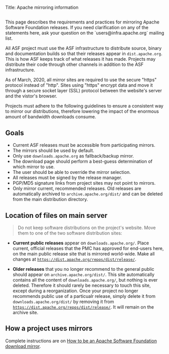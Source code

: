 Title: Apache mirroring information

<h2 id="introduction"> </h2>
This page describes the requirements and practices for mirroring Apache Software Foundation releases. If you need clarification on any of the statements here, ask your question on the `users@infra.apache.org` mailing list.

All ASF project must use the ASF infrastructure to distribute source, binary and documentation builds so that their releases appear in `dist.apache.org`. This is how ASF keeps track of what releases it has made. Projects may distribute their code through other channels in addition to the ASF infrastructure.

As of March, 2020, all mirror sites are required to use the secure "https" protocol instead of "http". Sites using "https" encrypt data and move it through a secure socket layer (SSL) protocol between the website's server and the vistor's browser.

Projects must adhere to the following guidelines to ensure a consistent way to mirror our distributions, therefore lowering the impact of the enormous amount of bandwidth downloads consume.

<h2 id="goals">Goals</h2>

  - Current ASF releases must be accessible from participating mirrors.
  - The mirrors should be used by default.
  - Only use `downloads.apache.org` as fallback/backup mirror.
  - The download page should perform a best-guess determination of which mirror to use.
  - The user should be able to override the mirror selection.
  - All releases must be signed by the release manager.
  - PGP/MD5 signature links from project sites may not point to mirrors.
  - Only mirror current, recommended releases. Old releases are automatically archived to `archive.apache.org/dist/` and can be deleted from the main distribution directory.
  
<h2 id="location">Location of files on main server</h2>

>Do not keep software distributions on the project's website. Move them to one of the two software distribution sites:

  - **Current public releases** appear on `downloads.apache.org/`. Place current, official releases that the PMC has approved for end-users here, on the main public release site that is mirrored world-wide. Make all changes at <a href="https://dist.apache.org/repos/dist/release/" target="_blank">`https://dist.apache.org/repos/dist/release/`</a>.

  - **Older releases** that you no longer recommend to the general public should appear on `archive.apache.org/dist/`. This site automatically contains all the content of `downloads.apache.org/`, but nothing is ever deleted. Therefore it should rarely be necessary to touch this site, except during a reorganization. Once your project no longer recommends public use of a particualr release, simply delete it from `downloads.apache.org/dist/` by removing it from <a href="https://dist.apache.org/repos/dist/release/" target="_blank">`https://dist.apache.org/repos/dist/release/`</a>. It will remain  on the archive site.
  
<h2 id="use">How a project uses mirrors</h2>

Complete instructions are on [How to be an Apache Software Foundation download mirror](mirror-howto.html).
